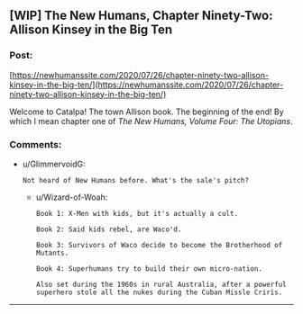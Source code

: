 ## [WIP] The New Humans, Chapter Ninety-Two: Allison Kinsey in the Big Ten

### Post:

 [https://newhumanssite.com/2020/07/26/chapter-ninety-two-allison-kinsey-in-the-big-ten/](https://newhumanssite.com/2020/07/26/chapter-ninety-two-allison-kinsey-in-the-big-ten/) 

Welcome to Catalpa! The town Allison book. The beginning of the end! By which I mean chapter one of *The New Humans, Volume Four: The Utopians*.

### Comments:

- u/GlimmervoidG:
  ```
  Not heard of New Humans before. What's the sale's pitch?
  ```

  - u/Wizard-of-Woah:
    ```
    Book 1: X-Men with kids, but it's actually a cult.

    Book 2: Said kids rebel, are Waco'd. 

    Book 3: Survivors of Waco decide to become the Brotherhood of Mutants. 

    Book 4: Superhumans try to build their own micro-nation.

    Also set during the 1960s in rural Australia, after a powerful superhero stole all the nukes during the Cuban Missle Criris.
    ```

---

